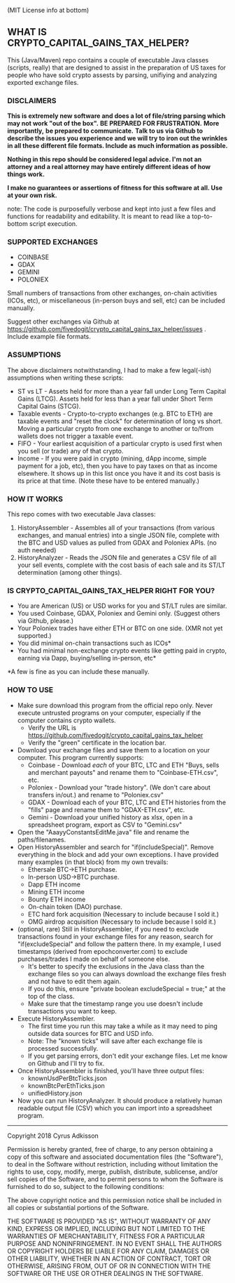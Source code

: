 (MIT License info at bottom)

## WHAT IS CRYPTO_CAPITAL_GAINS_TAX_HELPER?

This (Java/Maven) repo contains a couple of executable Java classes (scripts, really) that are designed to assist in the preparation of US taxes for people who have sold crypto assests by parsing, unifiying and analyzing exported exchange files.

### DISCLAIMERS

**This is extremely new software and does a lot of file/string parsing which may not work &quot;out of the box&quot;.**  **BE PREPARED FOR FRUSTRATION.**  **More importantly,**  **be prepared to communicate.**  **Talk to us via Github to describe the issues you experience and we will try to iron out the wrinkles in all these different file formats. Include as much information as possible.**

**Nothing in this repo should be considered legal advice. I&#39;m not an attorney and a real attorney may have entirely different ideas of how things work.**

**I make no guarantees or assertions of fitness for this software at all. Use at your own risk.**

note: The code is purposefully verbose and kept into just a few files and functions for readability and editability. It is meant to read like a top-to-bottom script execution.

### SUPPORTED EXCHANGES

- COINBASE
- GDAX
- GEMINI
- POLONIEX

Small numbers of transactions from other exchanges, on-chain activities (ICOs, etc), or miscellaneous (in-person buys and sell, etc) can be included manually. 

Suggest other exchanges via Github at https://github.com/fivedogit/crypto_capital_gains_tax_helper/issues . Include example file formats.

### ASSUMPTIONS

The above disclaimers notwithstanding, I had to make a few legal(-ish) assumptions when writing these scripts:

- ST vs LT - Assets held for more than a year fall under Long Term Capital Gains (LTCG). Assets held for less than a year fall under Short Term Capital Gains (STCG).
- Taxable events - Crypto-to-crypto exchanges (e.g. BTC to ETH) are taxable events and &quot;reset the clock&quot; for determination of long vs short. Moving a particular crypto from one exchange to another or to/from wallets does not trigger a taxable event.
- FIFO - Your earliest acquisition of a particular crypto is used first when you sell (or trade) any of that crypto.
- Income - If you were paid in crypto (mining, dApp income, simple payment for a job, etc), then you have to pay taxes on that as income elsewhere. It shows up in this list once you have it and its cost basis is its price at that time. (Note these have to be entered manually.)

### HOW IT WORKS

This repo comes with two executable Java classes:

1. HistoryAssembler - Assembles all of your transactions (from various exchanges, and manual entries) into a single JSON file, complete with the BTC and USD values as pulled from GDAX and Poloniex APIs. (no auth needed)
2. HistoryAnalyzer - Reads the JSON file and generates a CSV file of all your sell events, complete with the cost basis of each sale and its ST/LT determination (among other things).

### IS CRYPTO_CAPITAL_GAINS_TAX_HELPER RIGHT FOR YOU? 

- You are American (US) or USD works for you and ST/LT rules are similar.
- You used Coinbase, GDAX, Poloniex and Gemini only. (Suggest others via Github, please.)
- Your Poloniex trades have either ETH or BTC on one side. (XMR not yet supported.)
- You did minimal on-chain transactions such as ICOs\*
- You had minimal non-exchange crypto events like getting paid in crypto, earning via Dapp, buying/selling in-person, etc\*

\*A few is fine as you can include these manually.

### HOW TO USE

- Make sure download this program from the official repo only. Never execute untrusted programs on your computer, especially if the computer contains crypto wallets.
  - Verify the URL is https://github.com/fivedogit/crypto_capital_gains_tax_helper
  - Verify the &quot;green&quot; certificate in the location bar.
- Download your exchange files and save them to a location on your computer. This program currently supports:
  - Coinbase - Download _each_ of your BTC, LTC and ETH &quot;Buys, sells and merchant payouts&quot; and rename them to &quot;Coinbase-ETH.csv&quot;, etc.
  - Poloniex - Download your &quot;trade history&quot;. (We don&#39;t care about transfers in/out.) and rename to &quot;Poloniex.csv&quot;
  - GDAX - Download each of your BTC, LTC and ETH histories from the &quot;fills&quot; page and rename them to &quot;GDAX-ETH.csv&quot;, etc.
  - Gemini - Download your unified history as xlsx, open in a spreadsheet program, export as CSV to &quot;Gemini.csv&quot;
- Open the &quot;AaayyConstantsEditMe.java&quot; file and rename the paths/filenames.
- Open HistoryAssembler and search for &quot;if(includeSpecial)&quot;. Remove everything in the block and add your own exceptions. I have provided many examples (in that block) from my own trevails:
  - Ethersale BTC→ETH purchase.
  - In-person USD→BTC purchase.
  - Dapp ETH income
  - Mining ETH income
  - Bounty ETH income
  - On-chain token (DAO) purchase.
  - ETC hard fork acquisition (Necessary to include because I sold it.)
  - OMG airdrop acquisition (Necessary to include because I sold it.)
- (optional, rare) Still in HistoryAssembler, if you need to exclude transactions found in your exchange files for any reason, search for &quot;if(excludeSpecial&quot; and follow the pattern there. In my example, I used timestamps (derived from epochconverter.com) to exclude purchases/trades I made on behalf of someone else.
  - It&#39;s better to specify the exclusions in the Java class than the exchange files so you can always download the exchange files fresh and not have to edit them again.
  - If you do this, ensure &quot;private boolean excludeSpecial = true;&quot; at the top of the class.
  - Make sure that the timestamp range you use doesn&#39;t include transactions you want to keep.
- Execute HistoryAssembler.
  - The first time you run this may take a while as it may need to ping outside data sources for BTC and USD info.
  - Note: The &quot;known ticks&quot; will save after each exchange file is processed successfully.
  - If you get parsing errors, don&#39;t edit your exchange files. Let me know on Github and I&#39;ll try to fix.
- Once HistoryAssembler is finished, you&#39;ll have three output files:
  - knownUsdPerBtcTicks.json
  - knownBtcPerEthTicks.json
  - unifiedHistory.json
- Now you can run HistoryAnalyzer. It should produce a relatively human readable output file (CSV) which you can import into a spreadsheet program.

----

Copyright 2018 Cyrus Adkisson

Permission is hereby granted, free of charge, to any person obtaining a copy of this software and associated documentation files (the "Software"), to deal in the Software without restriction, including without limitation the rights to use, copy, modify, merge, publish, distribute, sublicense, and/or sell copies of the Software, and to permit persons to whom the Software is furnished to do so, subject to the following conditions:

The above copyright notice and this permission notice shall be included in all copies or substantial portions of the Software.

THE SOFTWARE IS PROVIDED "AS IS", WITHOUT WARRANTY OF ANY KIND, EXPRESS OR IMPLIED, INCLUDING BUT NOT LIMITED TO THE WARRANTIES OF MERCHANTABILITY, FITNESS FOR A PARTICULAR PURPOSE AND NONINFRINGEMENT. IN NO EVENT SHALL THE AUTHORS OR COPYRIGHT HOLDERS BE LIABLE FOR ANY CLAIM, DAMAGES OR OTHER LIABILITY, WHETHER IN AN ACTION OF CONTRACT, TORT OR OTHERWISE, ARISING FROM, OUT OF OR IN CONNECTION WITH THE SOFTWARE OR THE USE OR OTHER DEALINGS IN THE SOFTWARE.